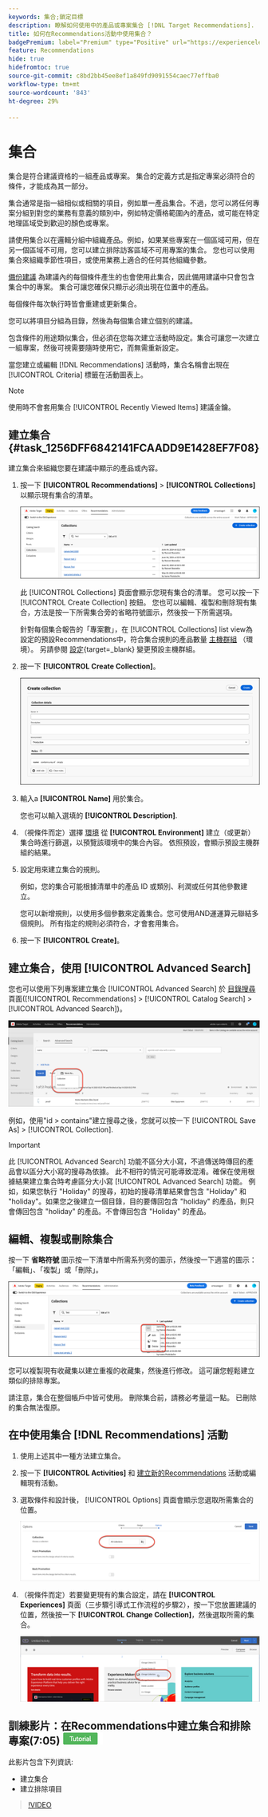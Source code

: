 ```yaml
---
keywords: 集合;鎖定目標
description: 瞭解如何使用中的產品或專案集合 [!DNL Target Recommendations].
title: 如何在Recommendations活動中使用集合？
badgePremium: label="Premium" type="Positive" url="https://experienceleague.adobe.com/docs/target/using/introduction/intro.html?lang=en#premium newtab=true" tooltip="檢視Target Premium包含的內容。"
feature: Recommendations
hide: true
hidefromtoc: true
source-git-commit: c8bd2bb45ee8ef1a849fd9091554caec77effba0
workflow-type: tm+mt
source-wordcount: '843'
ht-degree: 29%

---
```


# 集合

集合是符合建議資格的一組產品或專案。 集合的定義方式是指定專案必須符合的條件，才能成為其一部分。

集合通常是指一組相似或相關的項目，例如單一產品集合。不過，您可以將任何專案分組到對您的業務有意義的類別中，例如特定價格範圍內的產品，或可能在特定地理區域受到歡迎的顏色或專案。

請使用集合以在邏輯分組中組織產品。例如，如果某些專案在一個區域可用，但在另一個區域不可用，您可以建立排除訪客區域不可用專案的集合。 您也可以使用集合來組織季節性項目，或使用業務上適合的任何其他組織參數。

[備份建議](/help/main/c-recommendations/c-algorithms/backup-recs.md) 為建議內的每個條件產生的也會使用此集合，因此備用建議中只會包含集合中的專案。 集合可讓您確保只顯示必須出現在位置中的產品。

每個條件每次執行時皆會重建或更新集合。

您可以將項目分組為目錄，然後為每個集合建立個別的建議。

包含條件的用途類似集合，但必須在您每次建立活動時設定。集合可讓您一次建立一組專案，然後可視需要隨時使用它，而無需重新設定。

當您建立或編輯 [!DNL Recommendations] 活動時，集合名稱會出現在 [!UICONTROL Criteria] 標籤在活動圖表上。

>[!NOTE]
>
>使用時不會套用集合 [!UICONTROL Recently Viewed Items] 建議金鑰。

## 建立集合 {#task_1256DFF6842141FCAADD9E1428EF7F08}

建立集合來組織您要在建議中顯示的產品或內容。

1. 按一下 **[!UICONTROL Recommendations]** > **[!UICONTROL Collections]** 以顯示現有集合的清單。

   ![集合清單](assets/collections-list.png)

   此 [!UICONTROL Collections] 頁面會顯示您現有集合的清單。 您可以按一下 [!UICONTROL Create Collection] 按鈕。 您也可以編輯、複製和刪除現有集合，方法是按一下所需集合旁的省略符號圖示，然後按一下所需選項。

   針對每個集合報告的「專案數」，在 [!UICONTROL Collections] list view為設定的預設Recommendations中，符合集合規則的產品數量 [主機群組](/help/main/administrating-target/hosts.md) （環境）。 另請參閱 [設定](https://experienceleague.adobe.com/docs/target-dev/developer/recommendations.html){target=_blank} 變更預設主機群組。

1. 按一下 **[!UICONTROL Create Collection]**。

   ![建立集合](/help/main/c-recommendations/c-products/assets/create-collection.png)

1. 輸入a **[!UICONTROL Name]** 用於集合。

   您也可以輸入選填的 **[!UICONTROL Description]**.

1. （視條件而定）選擇 [環境](/help/main/administrating-target/environments.md) 從 **[!UICONTROL Environment]** 建立（或更新）集合時進行篩選，以預覽該環境中的集合內容。 依照預設，會顯示預設主機群組的結果。

1. 設定用來建立集合的規則。

   例如，您的集合可能根據清單中的產品 ID 或類別、利潤或任何其他參數建立。

   您可以新增規則，以使用多個參數來定義集合。您可使用AND運運算元聯結多個規則。 所有指定的規則必須符合，才會套用集合。

1. 按一下 **[!UICONTROL Create]**。

## 建立集合，使用 [!UICONTROL Advanced Search]

您也可以使用下列專案建立集合 [!UICONTROL Advanced Search] 於 [目錄搜尋](/help/main/c-recommendations/c-products/catalog-search.md#save-as) 頁面([!UICONTROL Recommendations] > [!UICONTROL Catalog Search] > [!UICONTROL Advanced Search])。

![另存新檔對話方塊](/help/main/c-recommendations/c-products/assets/save-as.png)

例如，使用&quot;id > contains&quot;建立搜尋之後，您就可以按一下 [!UICONTROL Save As] > [!UICONTROL Collection].

>[!IMPORTANT]
>
>此 [!UICONTROL Advanced Search] 功能不區分大小寫，不過傳送時傳回的產品會以區分大小寫的搜尋為依據。 此不相符的情況可能導致混淆。確保在使用根據結果建立集合時考慮區分大小寫 [!UICONTROL Advanced Search] 功能。 例如，如果您執行 &quot;Holiday&quot; 的搜尋，初始的搜尋清單結果會包含 &quot;Holiday&quot; 和 &quot;holiday&quot;。如果您之後建立一個目錄，目的要傳回包含 &quot;holiday&quot; 的產品，則只會傳回包含 &quot;holiday&quot; 的產品。不會傳回包含 &quot;Holiday&quot; 的產品。

## 編輯、複製或刪除集合

按一下 **省略符號** 圖示按一下清單中所需系列旁的圖示，然後按一下適當的圖示：「編輯」、「複製」或「刪除」。

![暫留圖示：編輯、複製和刪除](/help/main/c-recommendations/c-products/assets/hover-icons-new.png)

您可以複製現有收藏集以建立重複的收藏集，然後進行修改。 這可讓您輕鬆建立類似的排除專案。

請注意，集合在整個帳戶中皆可使用。 刪除集合前，請務必考量這一點。 已刪除的集合無法復原。

## 在中使用集合 [!DNL Recommendations] 活動

1. 使用上述其中一種方法建立集合。

1. 按一下 **[!UICONTROL Activities]** 和 [建立新的Recommendations](/help/main/c-recommendations/t-create-recs-activity/create-recs-activity.md) 活動或編輯現有活動。

1. 選取條件和設計後， [!UICONTROL Options] 頁面會顯示您選取所需集合的位置。

   ![選擇集合選項](/help/main/c-recommendations/c-products/assets/choose-collection.png)

1. （視條件而定）若要變更現有的集合設定，請在 **[!UICONTROL Experiences]** 頁面（三步驟引導式工作流程的步驟2），按一下您放置建議的位置，然後按一下 **[!UICONTROL Change Collection]**，然後選取所需的集合。

   ![變更集合選項](/help/main/c-recommendations/c-products/assets/change-collection.png)

## 訓練影片：在Recommendations中建立集合和排除專案(7:05) ![教學課程徽章](/help/main/assets/tutorial.png)

此影片包含下列資訊:

* 建立集合
* 建立排除項目

>[!VIDEO](https://video.tv.adobe.com/v/27689)